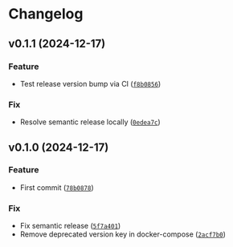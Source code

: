 # Changelog

<!--next-version-placeholder-->

## v0.1.1 (2024-12-17)

### Feature

* Test release version bump via CI ([`f8b0856`](https://github.com/gbourniq/portfolio-analytics/commit/f8b0856ae00a8790807efbe3afb77e520e7e7355))

### Fix

* Resolve semantic release locally ([`0edea7c`](https://github.com/gbourniq/portfolio-analytics/commit/0edea7cf737e35923a0c31ccd7e683a3f3e6042d))

## v0.1.0 (2024-12-17)

### Feature

* First commit ([`78b0878`](https://github.com/gbourniq/portfolio-analytics/commit/78b0878db5a516bae24c7965f3b6174624d21e93))

### Fix

* Fix semantic release ([`5f7a401`](https://github.com/gbourniq/portfolio-analytics/commit/5f7a40134c03e4c82aeb69dfc7b8604c0dedbaa6))
* Remove deprecated version key in docker-compose ([`2acf7b0`](https://github.com/gbourniq/portfolio-analytics/commit/2acf7b025d0de33be7e3c4852d3903c2328a75f8))
